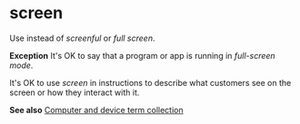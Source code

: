 # screen

Use instead of *screenful* or *full screen*. 

**Exception** It's OK to say that a program or app is running in *full-screen mode*.

It's OK to use *screen* in instructions to describe what customers see on the screen or how they interact with it. 

**See also** [Computer and device term collection](../term-collections/computer-device-terms.md)
